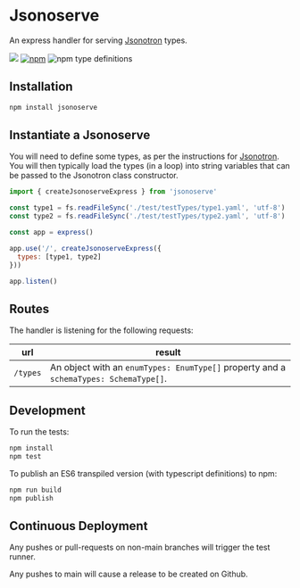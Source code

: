 # Jsonoserve

An express handler for serving [Jsonotron](https://github.com/karlhulme/jsonotron) types.

![](https://github.com/karlhulme/jsonotron/workflows/CD/badge.svg)
[![npm](https://img.shields.io/npm/v/jsonoserve.svg)](https://www.npmjs.com/package/jsonoserve)
![npm type definitions](https://img.shields.io/npm/types/typescript)

## Installation

```bash
npm install jsonoserve
```


## Instantiate a Jsonoserve

You will need to define some types, as per the instructions for [Jsonotron](https://github.com/karlhulme/jsonotron).  You will then typically load the types (in a loop) into string variables that can be passed to the Jsonotron class constructor.

```javascript
import { createJsonoserveExpress } from 'jsonoserve'

const type1 = fs.readFileSync('./test/testTypes/type1.yaml', 'utf-8')
const type2 = fs.readFileSync('./test/testTypes/type2.yaml', 'utf-8')

const app = express()

app.use('/', createJsonoserveExpress({
  types: [type1, type2]
}))

app.listen()
```

## Routes

The handler is listening for the following requests:

url | result
--- | ---
`/types` | An object with an `enumTypes: EnumType[]` property and a `schemaTypes: SchemaType[]`.


## Development

To run the tests:

```bash
npm install
npm test
```

To publish an ES6 transpiled version (with typescript definitions) to npm:

```bash
npm run build
npm publish
```


## Continuous Deployment

Any pushes or pull-requests on non-main branches will trigger the test runner.

Any pushes to main will cause a release to be created on Github.
